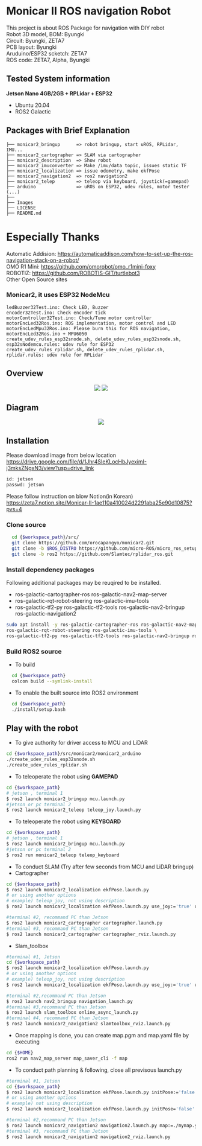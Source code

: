 # Monicar II ROS navigation Robot
This project is about ROS Package for navigation with DIY robot  
Robot 3D model, BOM: Byungki  
Circuit: Byungki, ZETA7    
PCB layout: Byungki   
Aruduino/ESP32 scketch: ZETA7  
ROS code: ZETA7, Alpha, Byungki

## Tested System information

**Jetson Nano 4GB/2GB + RPLidar + ESP32**
* Ubuntu 20.04
* ROS2 Galactic

## Packages with Brief Explanation

```
├── monicar2_bringup      => robot bringup, start uROS, RPLidar, IMU...
├── monicar2_cartographer => SLAM via cartographer
├── monicar2_description  => Show robot 
├── monicar2_imuconverter => Make /imu/data topic, issues static TF
├── monicar2_localization => issue odometry, make ekfPose
├── monicar2_navigation2  => ros2 navigation2
├── monicar2_telep        => teleop via keyboard, joystick(=gamepad)
├── arduino               => uROS on ESP32, udev rules, motor tester
(...)
├── 
├── Images
├── LICENSE
├── README.md
```
# Especially Thanks
Automatic Addision: https://automaticaddison.com/how-to-set-up-the-ros-navigation-stack-on-a-robot/  
OMO R1 Mini: https://github.com/omorobot/omo_r1mini-foxy    
ROBOTIZ: https://github.com/ROBOTIS-GIT/turtlebot3       
Other Open Source sites   

### Monicar2, it uses ESP32 NodeMcu
```
ledBuzzer32Test.ino: Check LED, Buzzer   
encoder32Test.ino: Check encoder tick   
motorController32Test.ino: Check/Tune motor controller   
motorEncLed32Ros.ino: ROS implementation, motor control and LED     
motorEncLedMpu32Ros.ino: Please burn this for ROS navigation, motorEncLed32Ros.ino + MPU6050   
create_udev_rules_esp32snode.sh, delete_udev_rules_esp32snode.sh, esp32sNodemcu.rules: udev rule for ESP32    
create_udev_rules_rplidar.sh, delete_udev_rules_rplidar.sh, rplidar.rules: udev rule for RPLidar   
```

## Overview   
 <div align="center">
  <img src="images/monicar2_3car.png">   
  <img src="images/monicar2_3d.png">   
</div>

## Diagram   
<div align="center">
  <img src="images/monicar2.png">   
</div>

## Installation
Please download image from below location   
https://drive.google.com/file/d/1Jhr4SIeKLocHbJyeximI-j3mksZNgxN3/view?usp=drive_link

```bash
id: jetson
passwd: jetson
```
Please follow instruction on blow Notion(in Korean)   
https://zeta7.notion.site/Monicar-II-1ae110a410024d2291aba25e90d10875?pvs=4

### Clone source

```bash
  cd {$workspace_path}/src/
  git clone https://github.com/orocapangyo/monicar2.git
  git clone -b $ROS_DISTRO https://github.com/micro-ROS/micro_ros_setup.git
  git clone -b ros2 https://github.com/Slamtec/rplidar_ros.git
```

### Install dependency packages

Following additional packages may be reuqired to be installed.  
- ros-galactic-cartographer-ros ros-galactic-nav2-map-server 
- ros-galactic-rqt-robot-steering ros-galactic-imu-tools 
- ros-galactic-tf2-py ros-galactic-tf2-tools ros-galactic-nav2-bringup ros-galactic-navigation2
```bash
sudo apt install -y ros-galactic-cartographer-ros ros-galactic-nav2-map-server \
ros-galactic-rqt-robot-steering ros-galactic-imu-tools \
ros-galactic-tf2-py ros-galactic-tf2-tools ros-galactic-nav2-bringup ros-galactic-navigation2
```

### Build ROS2 source

- To build

```bash
  cd {$workspace_path}
  colcon build --symlink-install
```

- To enable the built source into ROS2 environment

```bash
  cd {$workspace_path}
  ./install/setup.bash
```

## Play with the robot

- To give authority for driver access to MCU and LiDAR

```bash
cd {$workspace_path}/src/monicar2/monicar2_arduino
./create_udev_rules_esp32snode.sh
./create_udev_rules_rplidar.sh
```

- To teleoperate the robot using **GAMEPAD**
```bash
cd {$workspace_path}
# jetson , terminal 1   
$ ros2 launch monicar2_bringup mcu.launch.py   
#jetson or pc terminal 2   
$ ros2 launch monicar2_teleop teleop_joy.launch.py   
```

- To teleoperate the robot using **KEYBOARD**

```bash
cd {$workspace_path}
# jetson , terminal 1
$ ros2 launch monicar2_bringup mcu.launch.py
#jetson or pc terminal 2
$ ros2 run monicar2_teleop teleop_keyboard
```

- To conduct SLAM (Try after few seconds from MCU and LiDAR bringup)
- Cartographer
```bash
cd {$workspace_path}
$ ros2 launch monicar2_localization ekfPose.launch.py 
# or using another options
# example) teleop_joy, not using description
$ ros2 launch monicar2_localization ekfPose.launch.py use_joy:='true' use_des:='false'

#terminal #2, recommand PC than Jetson
$ ros2 launch monicar2_cartographer cartographer.launch.py
#terminal #3, recommand PC than Jetson
$ ros2 launch monicar2_cartographer cartographer_rviz.launch.py
```
- Slam_toolbox
```bash
#terminal #1, Jetson
cd {$workspace_path}
$ ros2 launch monicar2_localization ekfPose.launch.py 
# or using another options
# example) teleop_joy, not using description
$ ros2 launch monicar2_localization ekfPose.launch.py use_joy:='true' use_des:='false'

#terminal #2,recommand PC than Jetson
$ ros2 launch nav2_bringup navigation_launch.py
#terminal #3,recommand PC than Jetson
$ ros2 launch slam_toolbox online_async_launch.py
#terminal #4, recommand PC than Jetson
$ ros2 launch monicar2_navigation2 slamtoolbox_rviz.launch.py
```

- Once mapping is done, you can create map.pgm and map.yaml file by executing

```bash
cd {$HOME}
ros2 run nav2_map_server map_saver_cli -f map
```

- To conduct path planning & following, close all previsous launch.py
```bash
#terminal #1, Jetson
cd {$workspace_path}
$ ros2 launch monicar2_localization ekfPose.launch.py initPose:='false'
# or using another options
# example) not using description
$ ros2 launch monicar2_localization ekfPose.launch.py initPose='false' use_des:='false'

#terminal #2,recommand PC than Jetson
$ ros2 launch monicar2_navigation2 navigation2.launch.py map:=./mymap.yaml
#terminal #3, recommand PC than Jetson
$ ros2 launch monicar2_navigation2 navigation2_rviz.launch.py
```

